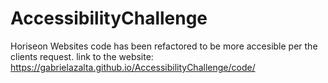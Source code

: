 # AccessibilityChallenge
Horiseon Websites code has been refactored to be more accesible per the clients request.
link to the website: https://gabrielazalta.github.io/AccessibilityChallenge/code/
